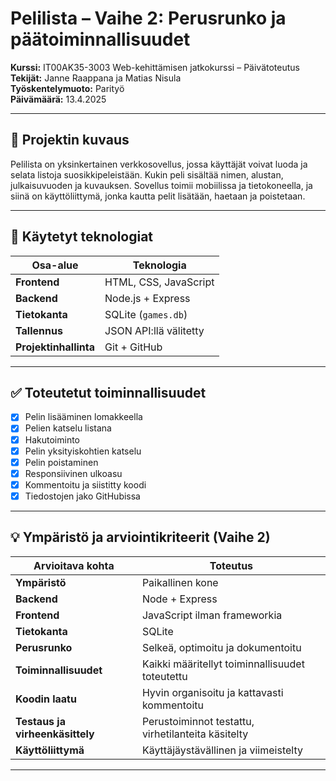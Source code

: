 # Pelilista – Vaihe 2: Perusrunko ja päätoiminnallisuudet

**Kurssi:** IT00AK35-3003 Web-kehittämisen jatkokurssi – Päivätoteutus  
**Tekijät:** Janne Raappana ja Matias Nisula  
**Työskentelymuoto:** Parityö  
**Päivämäärä:** 13.4.2025

---

## 🎯 Projektin kuvaus

Pelilista on yksinkertainen verkkosovellus, jossa käyttäjät voivat luoda ja selata listoja suosikkipeleistään. Kukin peli sisältää nimen, alustan, julkaisuvuoden ja kuvauksen. Sovellus toimii mobiilissa ja tietokoneella, ja siinä on käyttöliittymä, jonka kautta pelit lisätään, haetaan ja poistetaan.

---

## 🔧 Käytetyt teknologiat

| Osa-alue        | Teknologia              |
|-----------------|-------------------------|
| **Frontend**    | HTML, CSS, JavaScript   |
| **Backend**     | Node.js + Express       |
| **Tietokanta**  | SQLite (`games.db`)     |
| **Tallennus**   | JSON API:llä välitetty |
| **Projektinhallinta** | Git + GitHub      |

---

## ✅ Toteutetut toiminnallisuudet

- [x] Pelin lisääminen lomakkeella
- [x] Pelien katselu listana
- [x] Hakutoiminto
- [x] Pelin yksityiskohtien katselu
- [x] Pelin poistaminen
- [x] Responsiivinen ulkoasu
- [x] Kommentoitu ja siistitty koodi
- [x] Tiedostojen jako GitHubissa

---

## 💡 Ympäristö ja arviointikriteerit (Vaihe 2)

| Arvioitava kohta           | Toteutus                                              |
|----------------------------|--------------------------------------------------------|
| **Ympäristö**              | Paikallinen kone                                      |
| **Backend**               | Node + Express                                        |
| **Frontend**              | JavaScript ilman frameworkia                          |
| **Tietokanta**            | SQLite                                                |
| **Perusrunko**            | Selkeä, optimoitu ja dokumentoitu                     |
| **Toiminnallisuudet**     | Kaikki määritellyt toiminnallisuudet toteutettu       |
| **Koodin laatu**          | Hyvin organisoitu ja kattavasti kommentoitu           |
| **Testaus ja virheenkäsittely** | Perustoiminnot testattu, virhetilanteita käsitelty |
| **Käyttöliittymä**        | Käyttäjäystävällinen ja viimeistelty                  |

---
